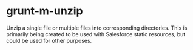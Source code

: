 grunt-m-unzip
=============

Unzip a single file or multiple files into corresponding directories. This is primarily being created to be used with Salesforce static resources, but could be used for other purposes.
